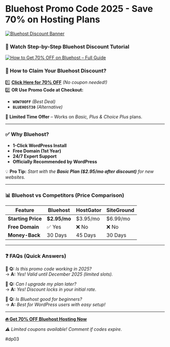 # **Bluehost Promo Code 2025 - Save 70% on Hosting Plans**  

[![Bluehost Discount Banner](https://www.bluehost.com/blog/wp-content/uploads/2021/08/Bluehost-acquires-Yoast-1-1024x576.png)](https://snipitx.com/bluehost-jy)  

### **🎥 Watch Step-by-Step Bluehost Discount Tutorial**  
[![How to Get 70% OFF on Bluehost – Full Guide](https://img.youtube.com/vi/YOUTUBE_VIDEO_ID/0.jpg)](https://youtu.be/RxEcJ9uM3Jw?si=XuOsM1PGZWakRoiK)  

### **🔹 How to Claim Your Bluehost Discount?**  
1️⃣ **[Click Here for 70% OFF](https://snipitx.com/bluehost-jy)** *(No coupon needed!)*  
2️⃣ **OR Use Promo Code at Checkout:**  
   - **`WOW70OFF`** *(Best Deal)*  
   - **`BLUEHOST30`** *(Alternative)*  

📌 **Limited Time Offer** – Works on *Basic, Plus & Choice Plus* plans.  

---  

### **✅ Why Bluehost?**  
- **1-Click WordPress Install**  
- **Free Domain (1st Year)**  
- **24/7 Expert Support**  
- **Officially Recommended by WordPress**  

💡 **Pro Tip:** *Start with the **Basic Plan ($2.95/mo after discount)** for new websites.*  

---  

### **📊 Bluehost vs Competitors (Price Comparison)**  
| Feature        | Bluehost | HostGator | SiteGround |  
|---------------|---------|----------|-----------|  
| **Starting Price** | **$2.95/mo** | $3.95/mo | $6.99/mo |  
| **Free Domain** | ✅ Yes | ❌ No | ❌ No |  
| **Money-Back** | 30 Days | 45 Days | 30 Days |  

---  

### **❓ FAQs (Quick Answers)**  
🔸 **Q:** *Is this promo code working in 2025?*  
→ **A:** *Yes! Valid until December 2025 (limited slots).*  

🔸 **Q:** *Can I upgrade my plan later?*  
→ **A:** *Yes! Discount locks in your initial rate.*  

🔸 **Q:** *Is Bluehost good for beginners?*  
→ **A:** *Best for WordPress users with easy setup!*  

---  

**[🔥 Get 70% OFF Bluehost Hosting Now](https://snipitx.com/bluehost-jy)**  

*⚠️ Limited coupons available! Comment if codes expire.*  

#dp03
